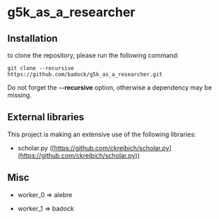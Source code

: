 # g5k_as_a_researcher

## Installation

to clone the repository, please run the following command:

```
git clone --recursive https://github.com/badock/g5k_as_a_researcher.git
```

Do not forget the **--recursive** option, otherwise a dependency may be missing.

## External libraries

This project is making an extensive use of the following libraries:

* scholar.py ([https://github.com/ckreibich/scholar.py](https://github.com/ckreibich/scholar.py))


## Misc

* worker_0 => alebre

* worker_1 => badock
